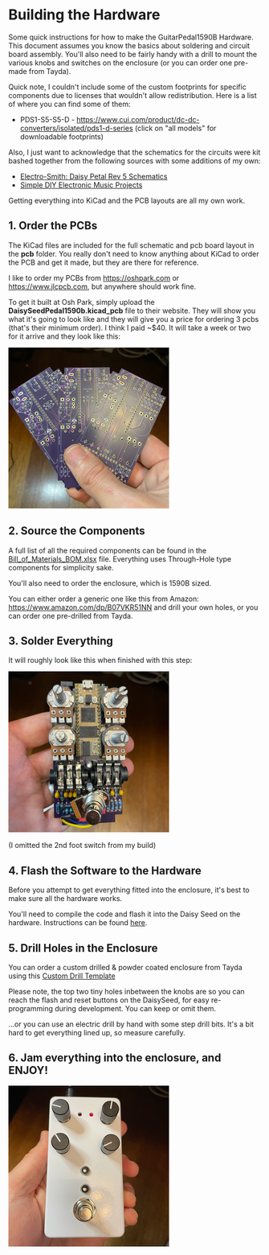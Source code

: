 # Building the Hardware
Some quick instructions for how to make the GuitarPedal1590B Hardware.  This document assumes you know the basics about soldering and circuit board assembly.  You'll also need to be fairly handy with a drill to mount the various knobs and switches on the enclosure (or you can order one pre-made from Tayda).

Quick note, I couldn't include some of the custom footprints for specific components due to licenses that wouldn't allow redistribution.  Here is a list of where you can find some of them:

* PDS1-S5-S5-D - https://www.cui.com/product/dc-dc-converters/isolated/pds1-d-series (click on "all models" for downloadable footprints)

Also, I just want to acknowledge that the schematics for the circuits were kit bashed together from the following sources with some additions of my own:

* [Electro-Smith: Daisy Petal Rev 5 Schematics](https://github.com/electro-smith/Hardware/blob/master/reference/daisy_petal/ES_Daisy_Petal_Rev5.pdf)
* [Simple DIY Electronic Music Projects](https://diyelectromusic.wordpress.com/2022/08/29/3v3-midi-module-pcb/)

Getting everything into KiCad and the PCB layouts are all my own work.

## 1. Order the PCBs

The KiCad files are included for the full schematic and pcb board layout in the **pcb** folder.  You really don't need to know anything about KiCad to order the PCB and get it made, but they are there for reference.

I like to order my PCBs from https://oshpark.com or https://www.jlcpcb.com, but anywhere should work fine.

To get it built at Osh Park, simply upload the **DaisySeedPedal1590b.kicad_pcb** file to their website. They will show you what it's going to look like and they will give you a price for ordering 3 pcbs (that's their minimum order).  I think I paid ~$40.  It will take a week or two for it arrive and they look like this:

![PCBs](images/PCBs.png)

## 2. Source the Components

A full list of all the required components can be found in the [Bill_of_Materials_BOM.xlsx](Bill_of_Materials_BOM.xlsx) file.  Everything uses Through-Hole type components for simplicity sake.

You'll also need to order the enclosure, which is 1590B sized.

You can either order a generic one like this from Amazon: https://www.amazon.com/dp/B07VKR51NN and drill your own holes, or you can order one pre-drilled from Tayda.

## 3. Solder Everything

It will roughly look like this when finished with this step:

![CircuitBoard](images/CircuitBoard.png)

(I omitted the 2nd foot switch from my build)

## 4. Flash the Software to the Hardware

Before you attempt to get everything fitted into the enclosure, it's best to make sure all the hardware works.

You'll need to compile the code and flash it into the Daisy Seed on the hardware. Instructions can be found [here](../README.md).

## 5. Drill Holes in the Enclosure

You can order a custom drilled & powder coated enclosure from Tayda using this [Custom Drill Template](https://drill.taydakits.com/box-designs/new?public_key=YWRhVFFGU0Z2c3RJR09VQ1U4S3EvUT09Cg==)

Please note, the top two tiny holes inbetween the knobs are so you can reach the flash and reset buttons on the DaisySeed, for easy re-programming during development.  You can keep or omit them. 

...or you can use an electric drill by hand with some step drill bits. It's a bit hard to get everything lined up, so measure carefully.

## 6. Jam everything into the enclosure, and ENJOY!

![FinalProduct](images/FinalProduct.png)
